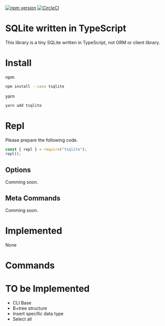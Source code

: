 [![npm version](https://badge.fury.io/js/tsqlite.svg)](https://badge.fury.io/js/tsqlite)  [![CircleCI](https://circleci.com/gh/circleci/circleci-docs.svg?style=svg)](https://circleci.com/gh/circleci/circleci-docs)

# SQLite written in TypeScript

This library is a tiny SQLite written in TypeScript, not ORM or client library.

# Install

npm
```sh
npm install --save tsqlite
```

yarn
```sh
yarn add tsqlite
```

# Repl
Please prepare the following code.


```js
const { repl } = require("tsqlite");
repl();
```

## Options
Comming soon.

## Meta Commands
Comming soon.

# Implemented

None

# Commands

# TO be Implemented

- CLI Base
- B+tree structure
- Insert specific data type
- Select all
